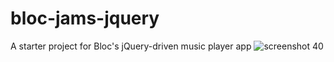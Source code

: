 # bloc-jams-jquery
A starter project for Bloc's jQuery-driven music player app
![screenshot 40](https://user-images.githubusercontent.com/32625684/40285344-b27a41a6-5c4f-11e8-9b29-ac97d07e94ed.png)
